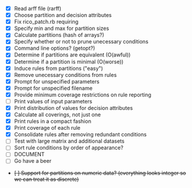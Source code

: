 - [x] Read arff file (rarff)
- [x] Choose partition and decision attributes
- [x] Fix rico_patch.rb requiring
- [x] Specify min and max for partition sizes
- [x] Calculate partitions (hash of arrays?)
- [x] Specify whether or not to prune unecessary conditions
- [x] Command line options? (getopt?)
- [x] Determine if partitions are equivalent (O(awful))
- [x] Determine if a partition is minimal (O(worse))
- [x] Induce rules from partitions ("easy")
- [x] Remove unecessary conditions from rules
- [x] Prompt for unspecified parameters
- [x] Prompt for unspecified filename
- [x] Provide minimum coverage restrictions on rule reporting
- [ ] Print values of input parameters
- [x] Print distribution of values for decision attributes
- [x] Calculate all coverings, not just one
- [x] Print rules in a compact fashion
- [x] Print coverage of each rule
- [x] Consolidate rules after removing redundant conditions
- [ ] Test with large matrix and additional datasets
- [ ] Sort rule conditions by order of appearance?
- [ ] DOCUMENT
- [ ] Go have a beer
- ~~[ ] Support for partitions on numeric data? (everything looks integer so we can treat it as discrete)~~
